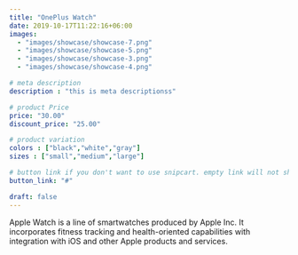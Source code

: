 ```yaml
---
title: "OnePlus Watch"
date: 2019-10-17T11:22:16+06:00
images: 
  - "images/showcase/showcase-7.png"
  - "images/showcase/showcase-5.png"
  - "images/showcase/showcase-3.png"
  - "images/showcase/showcase-4.png"

# meta description
description : "this is meta descriptionss"

# product Price
price: "30.00"
discount_price: "25.00"

# product variation
colors : ["black","white","gray"]
sizes : ["small","medium","large"]

# button link if you don't want to use snipcart. empty link will not show button
button_link: "#"

draft: false
---
```


Apple Watch is a line of smartwatches produced by Apple Inc. It incorporates fitness tracking and health-oriented capabilities with integration with iOS and other Apple products and services.
